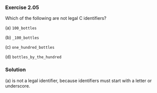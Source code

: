 ### Exercise 2.05
Which of the following are not legal C identifiers?

(a) `100_bottles`

(b) `_100_bottles`

(c) `one_hundred_bottles`

(d) `bottles_by_the_hundred`

### Solution
(a) is not a legal identifier, because identifiers must start with a letter or
underscore.
